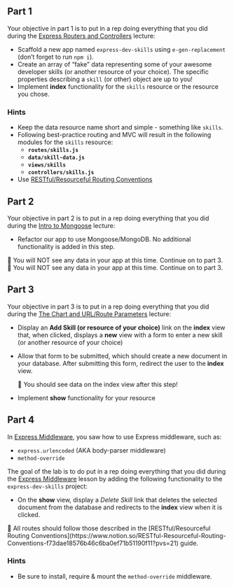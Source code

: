 ## Part 1

Your objective in part 1 is to put in a rep doing everything that you did during the [Express Routers and Controllers](https://www.notion.so/Express-Routers-and-Controllers-d17c2a1e624e4d728d8501d46e861b80?pvs=21) lecture:

- Scaffold a new app named `express-dev-skills` using `e-gen-replacement` (don’t forget to run `npm i`).
- Create an array of “fake” data representing some of your awesome developer skills (or another resource of your choice). The specific properties describing a `skill` (or other) object are up to you!
- Implement **index** functionality for the `skills` resource or the resource you chose.

### Hints

- Keep the data resource name short and simple - something like `skills`.
- Following best-practice routing and MVC will result in the following modules for the `skills` resource:
    - **`routes/skills.js`**
    - **`data/skill-data.js`**
    - **`views/skills`**
    - **`controllers/skills.js`**
- Use [RESTful/Resourceful Routing Conventions](https://www.notion.so/RESTful-Resourceful-Routing-Conventions-f73dae18576b46c6ba0ef71b51190f11?pvs=21)

## Part 2

Your objective in part 2 is to put in a rep doing everything that you did during the [Intro to Mongoose](https://www.notion.so/Intro-to-Mongoose-4feaa37ca94f4dd18b0cea4e9c687677?pvs=21) lecture:

- Refactor our app to use Mongoose/MongoDB. No additional functionality is added in this step.

<aside>
🚨 You will NOT see any data in your app at this time. Continue on to part 3.

</aside>

<aside>
🚨 You will NOT see any data in your app at this time. Continue on to part 3.

</aside>

## Part 3

Your objective in part 3 is to put in a rep doing everything that you did during the [The Chart and URL/Route Parameters](https://www.notion.so/The-Chart-and-URL-Route-Parameters-7f906b5ae00343ccb437783b2e002535?pvs=21) lecture:

- Display an **Add Skill (or resource of your choice)** link on the **index** view that, when clicked, displays a **new** view with a form to enter a new skill (or another resource of your choice)
- Allow that form to be submitted, which should create a new document in your database. After submitting this form, redirect the user to the **index** view.
    
    <aside>
    🚨 You should see data on the index view after this step!
    
    </aside>
    
- Implement **show** functionality for your resource

## Part 4

In [Express Middleware](https://www.notion.so/Express-Middleware-d188f471db95426ca61be5c61d78fba8?pvs=21), you saw how to use Express middleware, such as:

- `express.urlencoded` (AKA body-parser middleware)
- `method-override`

The goal of the lab is to do put in a rep doing everything that you did during the [Express Middleware](https://www.notion.so/Express-Middleware-d188f471db95426ca61be5c61d78fba8?pvs=21) lesson by adding the following functionality to the `express-dev-skills` project:

- On the **show** view, display a *Delete Skill* link that deletes the selected document from the database and redirects to the **index** view when it is clicked.

<aside>
🧠 All routes should follow those described in the [RESTful/Resourceful Routing Conventions](https://www.notion.so/RESTful-Resourceful-Routing-Conventions-f73dae18576b46c6ba0ef71b51190f11?pvs=21) guide.

</aside>

### Hints

- Be sure to install, require & mount the `method-override` middleware.